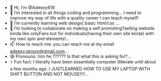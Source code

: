 - 👋 Hi, I’m @Adeezy619
- 👀 I’m interested in all things coding and programming...  I need to improve my way of life with a quality career I can teach myself!
- 🌱 I’m currently learning web design( basic html/css ...
- 💞️ I’m looking to collaborate on making a self promoting?selling website kinda like onlyFans but for individuals(having their own site kinda) with my own spin and elements!...
- 📫 How to reach me: you can reach me at my email adeezy.janson@gmail.com...
- 😄 Pronouns: him he ??????  Is that what this is asking for?...
- ⚡ Fun fact: I literally have been essentially computer illiterate until about a few months ago. I JUSTLEARNED HOW TO USE MY LAPTOP WITH SHIFT BUTTON AND NOT MOUSE!!!!...

<!---
Adeezy619/Adeezy619 is a ✨ special ✨ repository because its `README.md` (this file) appears on your GitHub profile.
You can click the Preview link to take a look at your changes.
--->
